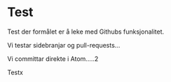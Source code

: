 # Test
Test der formålet er å leke med Githubs funksjonalitet.

Vi testar sidebranjar og pull-requests...

Vi committar direkte i Atom.....2

Testx
